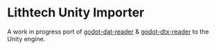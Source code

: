 # Lithtech Unity Importer
A work in progress port of [godot-dat-reader](https://github.com/haekb/godot-dat-reader) & [godot-dtx-reader](https://github.com/haekb/godot-dtx-reader) to the Unity engine.
